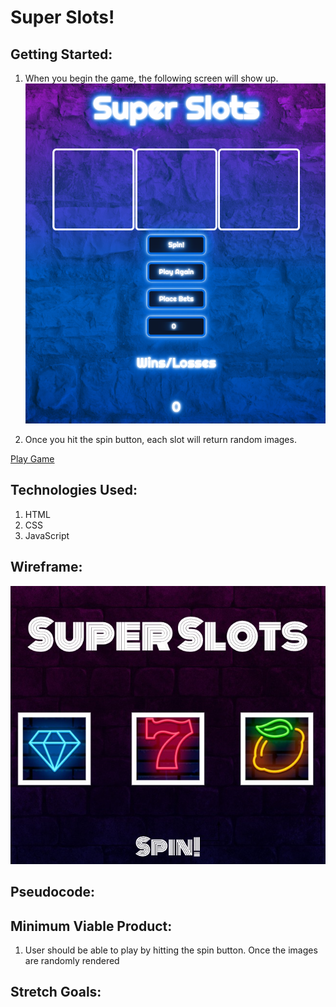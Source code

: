 # Super Slots!

## Getting Started:
1. When you begin the game, the following screen will show up.
![screenshot1](imgs/gamescreenshot1.png)

2. Once you hit the spin button, each slot will return random images.

[Play Game](https://monicamartinez64.github.io/super-slots/)

## Technologies Used:
1. HTML
2. CSS
3. JavaScript
## Wireframe:
![wireframe screenshot](imgs/wireframe.jpg)
## Pseudocode: 


## Minimum Viable Product:
1. User should be able to play by hitting the spin button. Once the images are randomly rendered

## Stretch Goals: